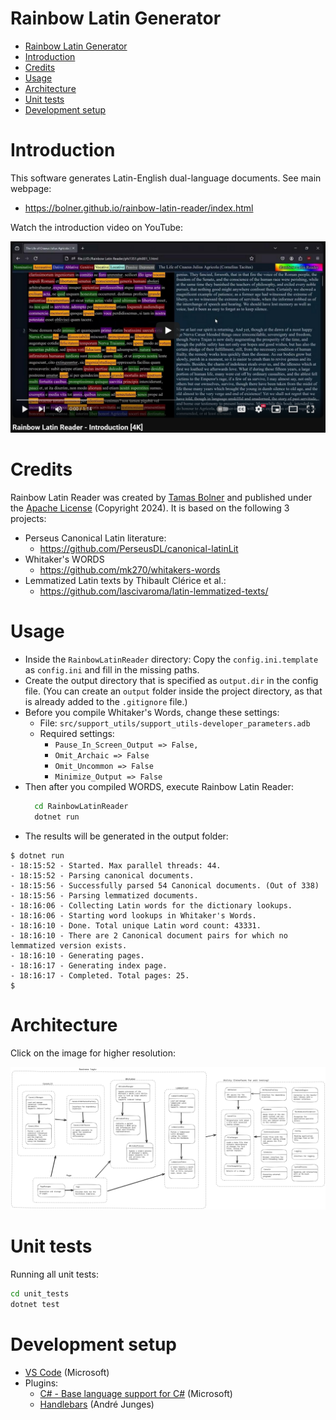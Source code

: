 Rainbow Latin Generator
=======================

- [Rainbow Latin Generator](#rainbow-latin-generator)
- [Introduction](#introduction)
- [Credits](#credits)
- [Usage](#usage)
- [Architecture](#architecture)
- [Unit tests](#unit-tests)
- [Development setup](#development-setup)

# Introduction

This software generates Latin-English dual-language documents. See main webpage:
- https://bolner.github.io/rainbow-latin-reader/index.html

Watch the introduction video on YouTube:

[![Rainbow Latin Reader, Introduction](doc/youtube_intro.png)](https://www.youtube.com/watch?v=9ufyqLxwcEE)

# Credits

Rainbow Latin Reader was created by [Tamas Bolner](https://github.com/bolner)
and published under the [Apache License](http://www.apache.org/licenses/LICENSE-2.0)
(Copyright 2024). It is based on the following 3 projects:

- Perseus Canonical Latin literature:
  - https://github.com/PerseusDL/canonical-latinLit
- Whitaker's WORDS
  - https://github.com/mk270/whitakers-words
- Lemmatized Latin texts by Thibault Clérice et al.:
  - https://github.com/lascivaroma/latin-lemmatized-texts/

# Usage

- Inside the `RainbowLatinReader` directory: Copy the `config.ini.template` as `config.ini` and fill in the missing paths.
- Create the output directory that is specified as `output.dir` in the config file. (You can create an `output` folder inside the project directory, as that is already added to the `.gitignore` file.)
- Before you compile Whitaker's Words, change these settings:
  - File: `src/support_utils/support_utils-developer_parameters.adb`
  - Required settings:
    - `Pause_In_Screen_Output => False,`
    - `Omit_Archaic => False`
    - `Omit_Uncommon => False`
    - `Minimize_Output => False`
- Then after you compiled WORDS, execute Rainbow Latin Reader:
    ```bash
      cd RainbowLatinReader
      dotnet run
    ```
- The results will be generated in the output folder:

```
$ dotnet run
- 18:15:52 - Started. Max parallel threads: 44.
- 18:15:52 - Parsing canonical documents.
- 18:15:56 - Successfully parsed 54 Canonical documents. (Out of 338)
- 18:15:56 - Parsing lemmatized documents.
- 18:16:06 - Collecting Latin words for the dictionary lookups.
- 18:16:06 - Starting word lookups in Whitaker's Words.
- 18:16:10 - Done. Total unique Latin word count: 43331.
- 18:16:10 - There are 2 Canonical document pairs for which no lemmatized version exists.
- 18:16:10 - Generating pages.
- 18:16:17 - Generating index page.
- 18:16:17 - Completed. Total pages: 25.
$ 
```

# Architecture

Click on the image for higher resolution:

[<img src="doc/Subject-Object%20Diagram%20small.png">](doc/Subject-Object%20Diagram.png)

# Unit tests

Running all unit tests:
```bash
cd unit_tests
dotnet test
```

# Development setup

- [VS Code](https://code.visualstudio.com) (Microsoft)
- Plugins:
  - [C# - Base language support for C#](https://marketplace.visualstudio.com/items?itemName=ms-dotnettools.csharp) (Microsoft)
  - [Handlebars](https://marketplace.visualstudio.com/items?itemName=andrejunges.Handlebars) (André Junges)
